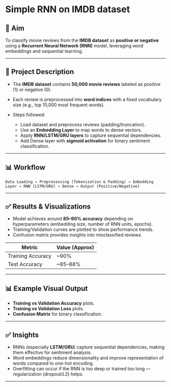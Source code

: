 # Simple RNN on IMDB dataset

## 🎯 Aim

To classify movie reviews from the **IMDB dataset** as **positive or negative** using a **Recurrent Neural Network (RNN)** model, leveraging word embeddings and sequential learning.

---

## 📌 Project Description

* The **IMDB dataset** contains **50,000 movie reviews** labeled as positive (1) or negative (0).
* Each review is preprocessed into **word indices** with a fixed vocabulary size (e.g., top 10,000 most frequent words).
* Steps followed:

  * Load dataset and preprocess reviews (padding/truncation).
  * Use an **Embedding Layer** to map words to dense vectors.
  * Apply **RNN/LSTM/GRU layers** to capture sequential dependencies.
  * Add Dense layer with **sigmoid activation** for binary sentiment classification.

---

## 📊 Workflow

```
Data Loading → Preprocessing (Tokenization & Padding) → Embedding Layer → RNN (LSTM/GRU) → Dense → Output (Positive/Negative)
```

---

## ✅ Results & Visualizations

* Model achieves around **85–90% accuracy** depending on hyperparameters (embedding size, number of RNN units, epochs).
* Training/Validation curves are plotted to show performance trends.
* Confusion matrix provides insights into misclassified reviews.

| Metric            | Value (Approx) |
| ----------------- | -------------- |
| Training Accuracy | \~90%          |
| Test Accuracy     | \~85–88%       |

---

## 📊 Example Visual Output

* **Training vs Validation Accuracy** plots.
* **Training vs Validation Loss** plots.
* **Confusion Matrix** for binary classification.

---


## ✅ Insights

* RNNs (especially **LSTM/GRU**) capture sequential dependencies, making them effective for sentiment analysis.
* Word embeddings reduce dimensionality and improve representation of words compared to one-hot encoding.
* Overfitting can occur if the RNN is too deep or trained too long — regularization (dropout/L2) helps.

---


